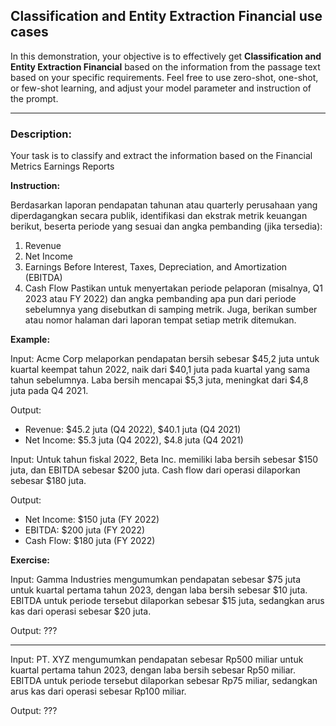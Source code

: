 ## Classification and Entity Extraction Financial use cases
In this demonstration, your objective is to effectively get **Classification and Entity Extraction Financial** based on the information from the passage text based on your specific requirements. Feel free to use zero-shot, one-shot, or few-shot learning, and adjust your model parameter and instruction of the prompt.

***

### Description:
Your task is to classify and extract the information based on the Financial Metrics Earnings Reports

**Instruction:** 


Berdasarkan laporan pendapatan tahunan atau quarterly perusahaan yang diperdagangkan secara publik, identifikasi dan ekstrak metrik keuangan berikut, beserta periode yang sesuai dan angka pembanding (jika tersedia):
1. Revenue
2. Net Income
3. Earnings Before Interest, Taxes, Depreciation, and Amortization (EBITDA)
4. Cash Flow
Pastikan untuk menyertakan periode pelaporan (misalnya, Q1 2023 atau FY 2022) dan angka pembanding apa pun dari periode sebelumnya yang disebutkan di samping metrik. Juga, berikan sumber atau nomor halaman dari laporan tempat setiap metrik ditemukan.


**Example:** 


Input:
Acme Corp melaporkan pendapatan bersih sebesar $45,2 juta untuk kuartal keempat tahun 2022, naik dari $40,1 juta pada kuartal yang sama tahun sebelumnya. Laba bersih mencapai $5,3 juta, meningkat dari $4,8 juta pada Q4 2021.

Output:
- Revenue: $45.2 juta (Q4 2022), $40.1 juta (Q4 2021)
- Net Income: $5.3 juta (Q4 2022), $4.8 juta (Q4 2021)

Input:
Untuk tahun fiskal 2022, Beta Inc. memiliki laba bersih sebesar $150 juta, dan EBITDA sebesar $200 juta. Cash flow dari operasi dilaporkan sebesar $180 juta.

Output:
- Net Income: $150 juta (FY 2022)
- EBITDA: $200 juta (FY 2022)
- Cash Flow: $180 juta (FY 2022)

**Exercise:** 


Input: Gamma Industries mengumumkan pendapatan sebesar $75 juta untuk kuartal pertama tahun 2023, dengan laba bersih sebesar $10 juta. EBITDA untuk periode tersebut dilaporkan sebesar $15 juta, sedangkan arus kas dari operasi sebesar $20 juta.


Output: ???


*****


Input: PT. XYZ mengumumkan pendapatan sebesar Rp500 miliar untuk kuartal pertama tahun 2023, dengan laba bersih sebesar Rp50 miliar. EBITDA untuk periode tersebut dilaporkan sebesar Rp75 miliar, sedangkan arus kas dari operasi sebesar Rp100 miliar.


Output: ???
